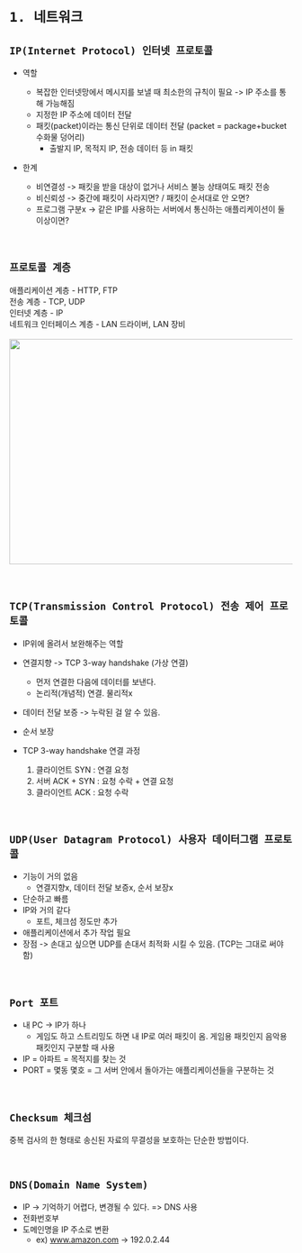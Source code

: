 # `1. 네트워크`

## `IP(Internet Protocol) 인터넷 프로토콜`

- 역할
  - 복잡한 인터넷망에서 메시지를 보낼 때 최소한의 규칙이 필요 -> IP 주소를 통해 가능해짐
  - 지정한 IP 주소에 데이터 전달
  - 패킷(packet)이라는 통신 단위로 데이터 전달 (packet = package+bucket 수화물 덩어리)
    - 출발지 IP, 목적지 IP, 전송 데이터 등 in 패킷 

- 한계
  - 비연결성 -> 패킷을 받을 대상이 없거나 서비스 불능 상태여도 패킷 전송
  - 비신뢰성 -> 중간에 패킷이 사라지면? / 패킷이 순서대로 안 오면?
  - 프로그램 구분x -> 같은 IP를 사용하는 서버에서 통신하는 애플리케이션이 둘 이상이면?

<br>

## `프로토콜 계층`

애플리케이션 계층 - HTTP, FTP <br>
전송 계층 - TCP, UDP <br>
인터넷 계층 - IP <br>
네트워크 인터페이스 계층 - LAN 드라이버, LAN 장비 <br> <br>
<img src="https://github.com/halsooitda/Study/assets/134473033/cc25f1b2-1b8d-49d1-a924-881148dd0094"  width="800" height="400"/>

<br>

## `TCP(Transmission Control Protocol) 전송 제어 프로토콜`

- IP위에 올려서 보완해주는 역할
- 연결지향 -> TCP 3-way handshake (가상 연결)
  - 먼저 연결한 다음에 데이터를 보낸다.
  - 논리적(개념적) 연결. 물리적x
- 데이터 전달 보증 -> 누락된 걸 알 수 있음.
- 순서 보장

- TCP 3-way handshake 연결 과정
  1. 클라이언트 SYN : 연결 요청
  2. 서버 ACK + SYN : 요청 수락 + 연결 요청
  3. 클라이언트 ACK : 요청 수락

<br>

## `UDP(User Datagram Protocol) 사용자 데이터그램 프로토콜`

- 기능이 거의 없음
  - 연결지향x, 데이터 전달 보증x, 순서 보장x
- 단순하고 빠름
- IP와 거의 같다
  - 포트, 체크섬 정도만 추가
- 애플리케이션에서 추가 작업 필요
- 장점 -> 손대고 싶으면 UDP를 손대서 최적화 시킬 수 있음. (TCP는 그대로 써야 함)

<br>

## `Port 포트`

  - 내 PC -> IP가 하나
    - 게임도 하고 스트리밍도 하면 내 IP로 여러 패킷이 옴. 게임용 패킷인지 음악용 패킷인지 구분할 때 사용
  - IP = 아파트 = 목적지를 찾는 것
  - PORT = 몇동 몇호 = 그 서버 안에서 돌아가는 애플리케이션들을 구분하는 것

<br>

## `Checksum 체크섬`

중복 검사의 한 형태로 송신된 자료의 무결성을 보호하는 단순한 방법이다.

<br>

## `DNS(Domain Name System)`

- IP -> 기억하기 어렵다, 변경될 수 있다. => DNS 사용
- 전화번호부
- 도메인명을 IP 주소로 변환
  - ex) www.amazon.com -> 192.0.2.44
  
